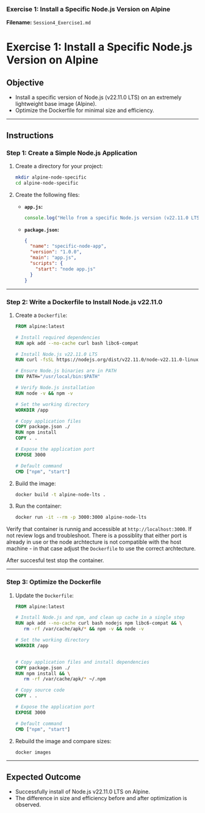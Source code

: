 

### **Exercise 1: Install a Specific Node.js Version on Alpine**

**Filename:** `Session4_Exercise1.md`


# Exercise 1: Install a Specific Node.js Version on Alpine

## Objective
- Install a specific version of Node.js (v22.11.0 LTS) on an extremely lightweight base image (Alpine).
- Optimize the Dockerfile for minimal size and efficiency.

---

## Instructions

### Step 1: Create a Simple Node.js Application
1. Create a directory for your project:
   ```bash
   mkdir alpine-node-specific
   cd alpine-node-specific
   ```

2. Create the following files:
   - **`app.js`:**
     ```javascript
     console.log("Hello from a specific Node.js version (v22.11.0 LTS) running on Alpine!");
     ```
   - **`package.json`:**
     ```json
     {
       "name": "specific-node-app",
       "version": "1.0.0",
       "main": "app.js",
       "scripts": {
         "start": "node app.js"
       }
     }
     ```

---

### Step 2: Write a Dockerfile to Install Node.js v22.11.0
1. Create a `Dockerfile`:
   ```Dockerfile
   FROM alpine:latest

   # Install required dependencies
   RUN apk add --no-cache curl bash libc6-compat

   # Install Node.js v22.11.0 LTS
   RUN curl -fsSL https://nodejs.org/dist/v22.11.0/node-v22.11.0-linux-x64.tar.xz | tar -xJ -C /usr/local --strip-components=1

   # Ensure Node.js binaries are in PATH
   ENV PATH="/usr/local/bin:$PATH"

   # Verify Node.js installation
   RUN node -v && npm -v

   # Set the working directory
   WORKDIR /app

   # Copy application files
   COPY package.json ./
   RUN npm install
   COPY . .

   # Expose the application port
   EXPOSE 3000

   # Default command
   CMD ["npm", "start"]
   ```

2. Build the image:
   ```bash
   docker build -t alpine-node-lts .
   ```

3. Run the container:
   ```bash
   docker run -it --rm -p 3000:3000 alpine-node-lts
   ```

Verify that container is runnig and accessible at `http://localhost:3000`. If not review logs and troubleshoot. There is a possiblity that either port is already in use or the node archtecture is not compatible with the host machine - in that case adjust the `Dockerfile` to use the correct archtecture.

After succesful test stop the container.

---

### Step 3: Optimize the Dockerfile
1. Update the `Dockerfile`:
   ```Dockerfile
   FROM alpine:latest

   # Install Node.js and npm, and clean up cache in a single step
   RUN apk add --no-cache curl bash nodejs npm libc6-compat && \
      rm -rf /var/cache/apk/* && npm -v && node -v

   # Set the working directory
   WORKDIR /app


   # Copy application files and install dependencies
   COPY package.json ./
   RUN npm install && \
      rm -rf /var/cache/apk/* ~/.npm

   # Copy source code
   COPY . .

   # Expose the application port
   EXPOSE 3000

   # Default command
   CMD ["npm", "start"]


   ```

2. Rebuild the image and compare sizes:
   ```bash
   docker images
   ```

---

## Expected Outcome
- Successfully install of Node.js v22.11.0 LTS on Alpine.
- The difference in size and efficiency before and after optimization is observed.


